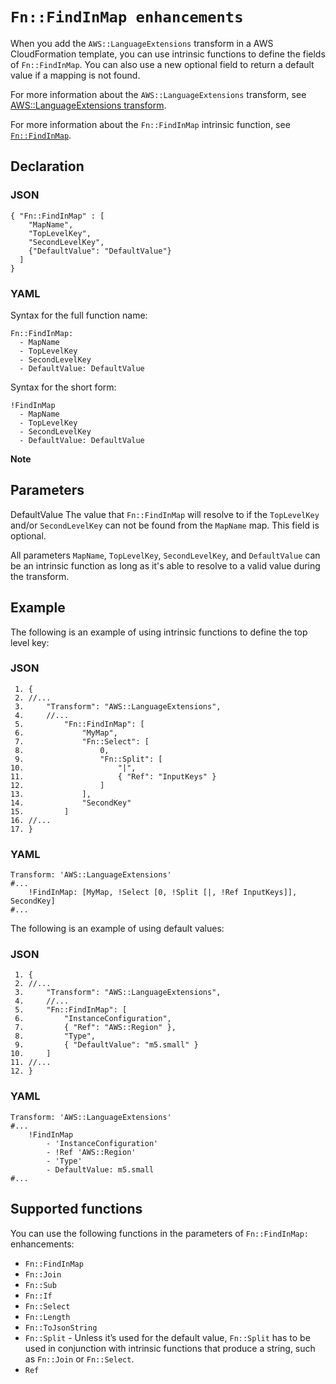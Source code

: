 # `Fn::FindInMap enhancements`<a name="intrinsic-function-reference-findinmap-enhancements"></a>

When you add the `AWS::LanguageExtensions` transform in a AWS CloudFormation template, you can use intrinsic functions to define the fields of `Fn::FindInMap`\. You can also use a new optional field to return a default value if a mapping is not found\.

For more information about the `AWS::LanguageExtensions` transform, see [AWS::LanguageExtensions transform](transform-aws-languageextensions.md)\.

For more information about the `Fn::FindInMap` intrinsic function, see [`Fn::FindInMap`](intrinsic-function-reference-findinmap.md)\.

## Declaration<a name="intrinsic-function-reference-findinmap-enhancements-declaration"></a>

### JSON<a name="intrinsic-function-reference-findinmap-enhancements-syntax.json"></a>

```
{ "Fn::FindInMap" : [
    "MapName",
    "TopLevelKey",
    "SecondLevelKey",
    {"DefaultValue": "DefaultValue"}
  ]
}
```

### YAML<a name="intrinsic-function-reference-findinmap-enhancements-syntax.yaml"></a>

Syntax for the full function name:

```
Fn::FindInMap:
  - MapName
  - TopLevelKey
  - SecondLevelKey
  - DefaultValue: DefaultValue
```

Syntax for the short form:

```
!FindInMap
  - MapName
  - TopLevelKey
  - SecondLevelKey
  - DefaultValue: DefaultValue
```

**Note**  


## Parameters<a name="intrinsic-function-reference-findinmap-enhancements-parameters"></a>

DefaultValue  <a name="DefaultValue"></a>
The value that `Fn::FindInMap` will resolve to if the `TopLevelKey` and/or `SecondLevelKey` can not be found from the `MapName` map\. This field is optional\.

All parameters `MapName`, `TopLevelKey`, `SecondLevelKey`, and `DefaultValue` can be an intrinsic function as long as it's able to resolve to a valid value during the transform\.

## Example<a name="intrinsic-function-reference-findinmap-enhancements-example"></a>

The following is an example of using intrinsic functions to define the top level key:

### JSON<a name="intrinsic-function-reference-findinmap-enhancement-example.json"></a>

```
 1. {
 2. //...
 3.     "Transform": "AWS::LanguageExtensions",
 4.     //...
 5.         "Fn::FindInMap": [
 6.             "MyMap",
 7.             "Fn::Select": [
 8.                 0,
 9.                 "Fn::Split": [
10.                     "|",
11.                     { "Ref": "InputKeys" }
12.                 ]
13.             ],
14.             "SecondKey"
15.         ]
16. //...
17. }
```

### YAML<a name="intrinsic-function-reference-findinmap-enhance-example.yaml"></a>

```
Transform: 'AWS::LanguageExtensions'
#...
    !FindInMap: [MyMap, !Select [0, !Split [|, !Ref InputKeys]], SecondKey]
#...
```

The following is an example of using default values:

### JSON<a name="intrinsic-function-reference-findinmap-enhancement-example2.json"></a>

```
 1. {
 2. //...
 3.     "Transform": "AWS::LanguageExtensions",
 4.     //...
 5.     "Fn::FindInMap": [
 6.         "InstanceConfiguration",
 7.         { "Ref": "AWS::Region" },
 8.         "Type",
 9.         { "DefaultValue": "m5.small" }
10.     ]
11. //...
12. }
```

### YAML<a name="intrinsic-function-reference-findinmap-example2.yaml"></a>

```
Transform: 'AWS::LanguageExtensions'
#...
    !FindInMap 
        - 'InstanceConfiguration'
        - !Ref 'AWS::Region'
        - 'Type'
        - DefaultValue: m5.small
#...
```

## Supported functions<a name="intrinsic-function-reference-findinmap-enhancements-supported-functions"></a>

You can use the following functions in the parameters of `Fn::FindInMap:` enhancements:
+ `Fn::FindInMap`
+ `Fn::Join`
+ `Fn::Sub`
+ `Fn::If`
+ `Fn::Select`
+ `Fn::Length`
+ `Fn::ToJsonString`
+ `Fn::Split` \- Unless it’s used for the default value, `Fn::Split` has to be used in conjunction with intrinsic functions that produce a string, such as `Fn::Join` or `Fn::Select`\.
+ `Ref`